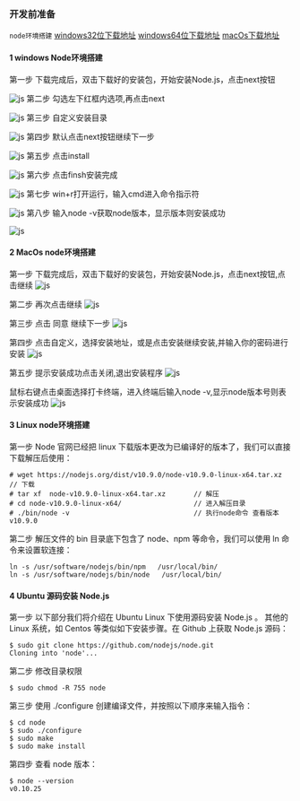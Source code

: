 ### 开发前准备
 ```node环境搭建```
[windows32位下载地址](https://npmmirror.com/mirrors/node/v16.13.2/node-v16.13.2-x86.msi)
[windows64位下载地址](https://npmmirror.com/mirrors/node/v16.13.2/node-v16.13.2-x64.msi)
[macOs下载地址](https://npmmirror.com/mirrors/node/v16.13.2/node-v16.13.2.pkg)
#### 1 windows Node环境搭建
第一步 下载完成后，双击下载好的安装包，开始安装Node.js，点击next按钮

![js](../../../resources/3-FunctionsAndApplications/6.developmentGuide/JavaScript/BeforeDevelopment/win1.png)
第二步 勾选左下红框内选项,再点击next

![js](../../../resources/3-FunctionsAndApplications/6.developmentGuide/JavaScript/BeforeDevelopment/win2.png)
第三步 自定义安装目录

![js](../../../resources/3-FunctionsAndApplications/6.developmentGuide/JavaScript/BeforeDevelopment/win3.png)
第四步 默认点击next按钮继续下一步

![js](../../../resources/3-FunctionsAndApplications/6.developmentGuide/JavaScript/BeforeDevelopment/win4.png)
第五步 点击install

![js](../../../resources/3-FunctionsAndApplications/6.developmentGuide/JavaScript/BeforeDevelopment/win5.png)
第六步 点击finsh安装完成

![js](../../../resources/3-FunctionsAndApplications/6.developmentGuide/JavaScript/BeforeDevelopment/win6.png)
第七步 win+r打开运行，输入cmd进入命令指示符

![js](../../../resources/3-FunctionsAndApplications/6.developmentGuide/JavaScript/BeforeDevelopment/cmd.png)
第八步 输入node -v获取node版本，显示版本则安装成功

![js](../../../resources/3-FunctionsAndApplications/6.developmentGuide/JavaScript/BeforeDevelopment/version.png)

#### 2 MacOs node环境搭建
第一步 下载完成后，双击下载好的安装包，开始安装Node.js，点击next按钮,点击继续
![js](../../../resources/3-FunctionsAndApplications/6.developmentGuide/JavaScript/BeforeDevelopment/mac1.png)

第二步 再次点击继续
![js](../../../resources/3-FunctionsAndApplications/6.developmentGuide/JavaScript/BeforeDevelopment/mac2.png)

第三步 点击 同意 继续下一步
![js](../../../resources/3-FunctionsAndApplications/6.developmentGuide/JavaScript/BeforeDevelopment/mac3.png)

第四步 点击自定义，选择安装地址，或是点击安装继续安装,并输入你的密码进行安装
![js](../../../resources/3-FunctionsAndApplications/6.developmentGuide/JavaScript/BeforeDevelopment/mac4.png)

第五步 提示安装成功点击关闭,退出安装程序
![js](../../../resources/3-FunctionsAndApplications/6.developmentGuide/JavaScript/BeforeDevelopment/mac5.png)

鼠标右键点击桌面选择打卡终端，进入终端后输入node -v,显示node版本号则表示安装成功
![js](../../../resources/3-FunctionsAndApplications/6.developmentGuide/JavaScript/BeforeDevelopment/mac6.png)

#### 3 Linux node环境搭建
第一步 Node 官网已经把 linux 下载版本更改为已编译好的版本了，我们可以直接下载解压后使用：
```
# wget https://nodejs.org/dist/v10.9.0/node-v10.9.0-linux-x64.tar.xz    // 下载
# tar xf  node-v10.9.0-linux-x64.tar.xz       // 解压
# cd node-v10.9.0-linux-x64/                  // 进入解压目录
# ./bin/node -v                               // 执行node命令 查看版本
v10.9.0
```
第二步 解压文件的 bin 目录底下包含了 node、npm 等命令，我们可以使用 ln 命令来设置软连接：
```
ln -s /usr/software/nodejs/bin/npm   /usr/local/bin/ 
ln -s /usr/software/nodejs/bin/node   /usr/local/bin/
```
#### 4 Ubuntu 源码安装 Node.js
第一步 以下部分我们将介绍在 Ubuntu Linux 下使用源码安装 Node.js 。 其他的 Linux 系统，如 Centos 等类似如下安装步骤。在 Github 上获取 Node.js 源码：
```
$ sudo git clone https://github.com/nodejs/node.git
Cloning into 'node'...
```
第二步 修改目录权限
```
$ sudo chmod -R 755 node
```
第三步 使用 ./configure 创建编译文件，并按照以下顺序来输入指令：
```
$ cd node
$ sudo ./configure
$ sudo make
$ sudo make install
```
第四步 查看 node 版本：
```
$ node --version
v0.10.25
```